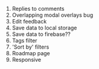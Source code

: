 1. Replies to comments
2. Overlapping modal overlays bug
3. Edit feedback
4. Save data to local storage
5. Save data to firebase??
6. Tags filter
7. 'Sort by' filters
8. Roadmap page 
9. Responsive